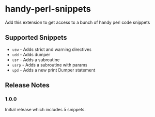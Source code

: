 # handy-perl-snippets

Add this extension to get access to a bunch of handy perl code snippets

## Supported Snippets

- `usw` - Adds strict and warning directives
- `udd` - Adds dumper
- `usr` - Adds a subroutine
- `usrp` - Adds a subroutine with params
- `upd` - Adds a new print Dumper statement

## Release Notes

### 1.0.0

Initial release which includes 5 snippets.

